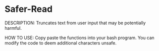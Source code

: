 # Safer-Read
DESCRIPTION: Truncates text from user input that may be potentially harmful.


HOW TO USE: Copy paste the functions into your bash program. You can modify the code to deem additional characters unsafe.
